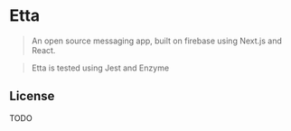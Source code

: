 # Etta

> An open source messaging app, built on firebase using Next.js and React.

> Etta is tested using Jest and Enzyme

## License

TODO

